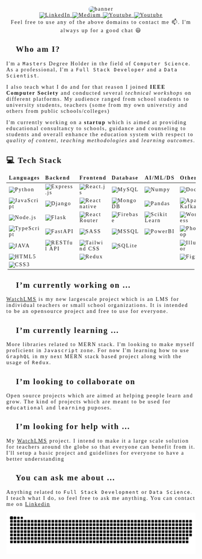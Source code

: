 <span style="font-family:verdana;letter-spacing: 2px;">

<div align='center'>
<img  src="./doc/gifs/banner.gif"
style="border-radius:10px;"
alt="banner" />

<div>
<a href="https://www.linkedin.com/in/muhammad-hammad-hassan-cs101/" target="_blank">
    <img src="https://img.shields.io/badge/LinkedIn-%230077B5.svg?&style=for-the-badge&logo=linkedin&logoColor=white$fontSize=20" alt="LinkedIn">
</a>
<a href="https://medium.com/@hammad.ai" target="_blank">
    <img src="https://img.shields.io/badge/Medium-%230A0A0A.svg?&style=for-the-badge&logo=Medium&logoColor=white" alt="Medium">
</a>
<a href="https://www.youtube.com/@pointersandexceptions" target="_blank">
    <img src="https://img.shields.io/badge/Youtube-%23FF2B2B.svg?&style=for-the-badge&logo=Youtube&logoColor=white" alt="Youtube">
</a>
<a href="mailto:muhammadhammadhassan002@gmail.com" target="_blank">
    <img src="https://img.shields.io/badge/Email-%23E6E6E6.svg?&style=for-the-badge&logo=Gmail&logoColor=red" alt="Youtube">
</a>
</div>
Feel free to use any of the above domains to contact me 📫. I'm always up for a good chat 😃
</div>

## 👦 Who am I?

I'm a `Masters` Degree Holder in the field of `Computer Science`. As a professional, I'm a `Full Stack Developer` and a `Data Scientist`.

I also teach what I do and for that reason I joined **IEEE Computer Society** and conducted several *technical workshops* on different platforms. My audience ranged from school students to university students, teachers (some from my own universtiy and others from public schools/colleges)

I'm currently working on a **startup** which is aimed at providing educational consultancy to schools, guidance and counseling to students and overall enhance the education system with respect to *quality of content*, *teaching methodologies* and *learning outcomes*.

## 💻 Tech Stack

<table  style="border-color:rgb(255, 255, 255,0);border-radius:5px;background-color:rgb(255, 255, 255,0.1);overflow-x:auto;">
<thead >
<td><b>Languages</b></td>
<td><b>Backend</b></td>
<td><b>Frontend</b></td>
<td><b>Database</b></td>
<td><b>AI/ML/DS</b></td>
<td><b>Other</b></td>
</thead>
<tr>
<td><img  alt="Python"  src="https://img.shields.io/badge/python-3670A0?style=for-the-badge&logo=python&logoColor=ffdd54"></td>
<td><img  alt="Express.js"  src="https://img.shields.io/badge/express.js-%23404d59.svg?style=for-the-badge&logo=express&logoColor=%2361DAFB"></td>
<td><img  alt="React.js"  src="https://img.shields.io/badge/react-%2320232a.svg?style=for-the-badge&logo=react&logoColor=%2361DAFB"></td>
<td><img  alt="MySQL"  src="https://img.shields.io/badge/mysql-%2300f.svg?style=for-the-badge&logo=mysql&logoColor=white"></td>
<td><img  alt="Numpy"  src="https://img.shields.io/badge/numpy-%23013243.svg?style=for-the-badge&logo=numpy&logoColor=white"></td>
<td><img  alt="Docker"  src="https://img.shields.io/badge/Docker-blue.svg?style=for-the-badge&logo=docker"></td>
</tr>
<tr>
<td><img  alt="JavaScript"  src="https://img.shields.io/badge/javascript-%23323330.svg?style=for-the-badge&logo=javascript&logoColor=%23F7DF1E"></td>
<td><img  alt="Django"  src="https://img.shields.io/badge/django-%23092E20.svg?style=for-the-badge&logo=django&logoColor=white"></td>
<td><img  alt="React native"  src="https://img.shields.io/badge/react_native-%2320232a.svg?style=for-the-badge&logo=react&logoColor=%2361DAFB"></td>
<td><img  alt="MongoDB"  src="https://img.shields.io/badge/MongoDB-%234ea94b.svg?style=for-the-badge&logo=mongodb&logoColor=white"></td>
<td><img  alt="Pandas"  src="https://img.shields.io/badge/pandas-%23150458.svg?style=for-the-badge&logo=pandas&logoColor=white"></td>
<td><img  alt="Apache Kafka"  src="https://img.shields.io/badge/ApacheKafka-%234183C4.svg?style=for-the-badge&logo=apache-kafka"></td>
</tr>
<tr>
<td><img  alt="Node.js"  src="https://img.shields.io/badge/node.js-6DA55F?style=for-the-badge&logo=node.js&logoColor=white"></td>
<td><img  alt="Flask"  src="https://img.shields.io/badge/flask-%2307581D.svg?style=for-the-badge&logo=flask&logoColor=white"></td>
<td><img  alt="React Router"  src="https://img.shields.io/badge/React_Router-CA4245?style=for-the-badge&logo=react-router&logoColor=white"></td>
<td><img  alt="Firebase"  src="https://img.shields.io/badge/firebase-%23039BE5.svg?style=for-the-badge&logo=firebase"></td>
<td><img  alt="Scikit Learn"  src="https://img.shields.io/badge/scikit--learn-%23F7931E.svg?style=for-the-badge&logo=scikit-learn&logoColor=white"></td>
<td><img  alt="Wordpress"  src="https://img.shields.io/badge/Wordpress-%23000000.svg?style=for-the-badge&logo=wordpress&logoColor=white"></td>
</tr>
<tr>
<td><img  alt="TypeScript"  src="https://img.shields.io/badge/typescript-%23007ACC.svg?style=for-the-badge&logo=typescript&logoColor=white"></td>
<td><img  alt="FastAPI"  src="https://img.shields.io/badge/FastAPI-%232AB199?style=for-the-badge&logo=fastapi&logoColor=white"></td>
<td><img  alt="SASS"  src="https://img.shields.io/badge/SASS-hotpink.svg?style=for-the-badge&logo=SASS&logoColor=white"></td>
<td><img  alt="MSSQL"  src="https://img.shields.io/badge/MSSQL-blue.svg?style=for-the-badge&logo=microsoft-sql-server&logoColor=white"></td>
<td><img  alt="PowerBI"  src="https://img.shields.io/badge/PowerBI-%234E7CFC.svg?style=for-the-badge&logo=power-bi"></td>
<td><img  alt="Photoshop"  src="https://img.shields.io/badge/photoshop-%23093540.svg?style=for-the-badge&logo=adobephotoshop&logoColor=#3ac5ea"></td>
</tr>
<tr>
<td><img  alt="JAVA"  src="https://img.shields.io/badge/JAVA-%23ED8B00.svg?style=for-the-badge&logo=java&logoColor=white"></td>
<td><img  alt="RESTful API"  src="https://img.shields.io/badge/RESTfulAPI-%234775f2.svg?style=for-the-badge&logo=restapi"></td>
<td><img  alt="Tailwind CSS"  src="https://img.shields.io/badge/tailwindcss-%2338B2AC.svg?style=for-the-badge&logo=tailwind-css&logoColor=white"></td>
<td><img  alt="SQLite"  src="https://img.shields.io/badge/SQLite-gray.svg?style=for-the-badge&logo=SQLite&logoColor=white"></td>
<td></td>
<td><img  alt="Illustrator"  src="https://img.shields.io/badge/Illustrator-%23402A09.svg?style=for-the-badge&logo=adobeillustrator&logoColor=%23E9A641"></td>
</tr>
<tr>
<td><img  alt="HTML5"  src="https://img.shields.io/badge/html5-%23E34F26.svg?style=for-the-badge&logo=html5&logoColor=white"></td>
<td></td>
<td><img  alt="Redux"  src="https://img.shields.io/badge/Redux-%235D21AB.svg?style=for-the-badge&logo=redux"></td>
<td></td>
<td></td>
<td><img  alt="Figma"  src="https://img.shields.io/badge/figma-%23F24E1E.svg?style=for-the-badge&logo=figma&logoColor=white"></td>
</tr>
<tr>
<td><img  alt="CSS3"  src="https://img.shields.io/badge/css3-%231572B6.svg?style=for-the-badge&logo=css3&logoColor=white"></td>
<td></td>
<td></td>
<td></td>
<td></td>
<td></td>
</tr>
</table>

## 🔭 I’m currently working on ...

[WatchLMS](https://github.com/Blankscreen-exe/WatchLMS) is my new largescale project which is an LMS for individual teachers or small school organizations. It is intended to be an opensource project and free to use for everyone.
 
## 🌱 I’m currently learning ...

More libraries related to MERN stack. I'm looking to make myself proficient in `Javascript` zone. For now I'm learning how to use `GraphQL` in my next MERN stack based project along with the usage of `Redux`.

## 👯 I’m looking to collaborate on

Open source projects which are aimed at helping people learn and grow. The kind of projects which are meant to be used for `educational` and `learning` puposes.

## 🤔 I’m looking for help with ...

My [WatchLMS](https://github.com/Blankscreen-exe/WatchLMS) project. I intend to make it a large scale solution for teachers around the globe so that everyone can benefit from it. I'll setup a basic project and guidelines for everyone to have a better understanding

## 💬 You can ask me about ...

Anything related to `Full Stack Development` or `Data Science`. I teach what I do, so feel free to ask me anything. You can contact me on [Linkedin](https://www.linkedin.com/in/muhammad-hammad-hassan-cs101/)

<p align="center">
  <img  src="./doc/gifs/grid-snake.svg"
    alt="snake gif" />
</p>
</span>
